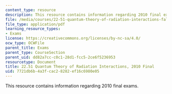 ```yaml
---
content_type: resource
description: This resource contains information regarding 2010 final exams.
file: /media/courses/22-51-quantum-theory-of-radiation-interactions-fall-2012/7721db6b4a3fcac28282ef16c6980e05_MIT22_51F12_final_2010.pdf
file_type: application/pdf
learning_resource_types:
- Exams
license: https://creativecommons.org/licenses/by-nc-sa/4.0/
ocw_type: OCWFile
parent_title: Exams
parent_type: CourseSection
parent_uid: dd82a7cc-c0c1-28d1-fcc5-2ce6f5236953
resourcetype: Document
title: 22.51 Quantum Theory of Radiation Interactions, 2010 Final
uid: 7721db6b-4a3f-cac2-8282-ef16c6980e05
---
```

This resource contains information regarding 2010 final exams.
